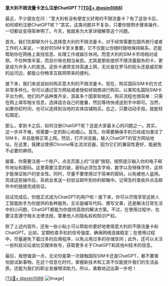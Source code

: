 **意大利不限流量卡怎么注册ChatGPT？[[TG💪+ @esim1088](https://t.me/s/esim1088)]**

最近，不少朋友在问：“意大利有没有便宜又好用的不限流量卡？有了这张卡后，如何顺利注册ChatGPT呢？”其实，这类问题并不复杂，只要你按照步骤来操作，一切都会变得简单明了。今天，我就来为大家详细解答这个问题。

首先，我们先聊聊为什么选择意大利的不限流量卡。对于经常需要在国外旅行或者工作的人来说，一张好的SIM卡至关重要。它不仅能让你随时随地保持联系，还能帮助你在网络上查找信息、处理工作或娱乐休闲。而意大利的SIM卡市场相对成熟，不仅种类丰富，而且价格也相当亲民。尤其是那些提供不限流量服务的卡，更是成为许多人的首选。这些卡通常支持高速上网，无论是在罗马的街头还是威尼斯的运河边，都能让你畅享互联网带来的便利。

接下来，我们来说说如何购买意大利的不限流量卡。现在，购买国际SIM卡的方式非常多样化。你可以通过官方网站或者授权经销商进行购买。以某知名国际SIM卡平台为例，他们的产品种类齐全，涵盖多个国家和地区。购买流程也很简单：只需在网上填写相关信息，选择适合自己的套餐，然后等待快递送到手中即可。当然，如果你赶时间，也可以选择到当地的实体店铺购买。总之，只要动动手指，就能轻松搞定。

那么，拿到卡之后，如何注册ChatGPT呢？这是大家最关心的问题之一。其实，这一步并不难，但需要一定的耐心和细心。首先，你需要确保手机已经成功激活了SIM卡，并且能够正常上网。然后，打开浏览器，输入ChatGPT的官方网站地址。在这里，我建议使用Chrome等主流浏览器，因为它们的兼容性更好，能避免不必要的麻烦。

接着，你需要注册一个账户。点击页面上的“注册”按钮，按照提示输入你的电子邮件地址和密码。这里需要注意的是，密码必须包含字母、数字以及特殊字符，这样才能保证账户的安全性。同时，尽量不要使用过于简单的密码，以免被他人盗用。完成这些操作后，系统会发送一封验证邮件到你的邮箱中。记得及时查收并点击邮件中的链接完成验证。

验证完成后，你就正式成为ChatGPT的用户啦！接下来，你可以尽情享受这款人工智能助手为你提供的各种服务。无论是编写代码、撰写文章，还是解决日常生活中的小问题，ChatGPT都能为你提供高效的解决方案。不过，在使用过程中，也要注意遵守相关法律法规，尊重他人的隐私权和知识产权。

除了上述内容外，还有一些小贴士可以帮助你更好地使用意大利的不限流量卡和ChatGPT。比如，定期检查手机的信号强度，确保网络连接稳定；在使用过程中，尽量避免下载过多的应用程序，以免占用过多的存储空间；此外，还可以关注一些科技论坛或社交媒体账号，获取更多关于ChatGPT和其他AI技术的信息。

最后，我想强调一点，无论你是第一次接触国际SIM卡还是ChatGPT，都不要害怕尝试新事物。在这个信息化时代，掌握新技术和工具不仅能提升我们的生活品质，还能为我们的职业发展增添助力。所以，勇敢地迈出第一步吧！

[[TG💪+ @esim1088](https://t.me/s/esim1088) ![Image](https://i.postimg.cc/4NQfJmqS/Snipaste-2025-05-13-00-14-12.png)]